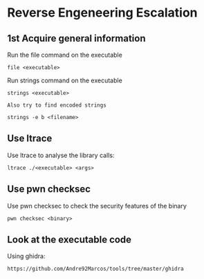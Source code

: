 # Reverse Engeneering Escalation

## 1st Acquire general information

Run the file command on the executable

	file <executable>

Run strings command on the executable

	strings <executable>

	Also try to find encoded strings

	strings -e b <filename>

## Use ltrace

Use ltrace to analyse the library calls:

	ltrace ./<executable> <args>

## Use pwn checksec

Use pwn checksec to check the security features of the binary

	pwn checksec <binary>

## Look at the executable code

Using ghidra:

	https://github.com/Andre92Marcos/tools/tree/master/ghidra